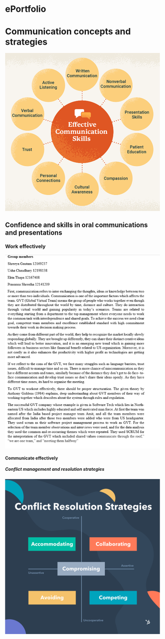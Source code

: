 # ePortfolio
<html>
  <head>
    <title>Week8</title>
  </head>
  <body>
    <h1>Communication concepts and strategies</h1>
      <img src="communication skills.jpg" alt="jvf">
    <h2>Confidence and skills in oral communications and presentations</h2>
    <h3>Work effectively</h3>
      <img src="team.png" alt="hd">
    <h4>Communicate effectively</h4>
    <h5>Conflict management and resolution strategies</h5>
    <img src="Resolution Strategies.png" alt="fuwfeb">
  </body>
 </html> 
